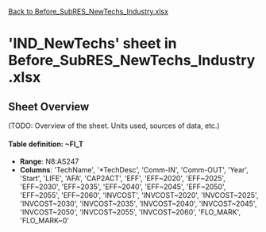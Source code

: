 [Back to Before_SubRES_NewTechs_Industry.xlsx](README.md)

# 'IND_NewTechs' sheet in Before_SubRES_NewTechs_Industry.xlsx

## Sheet Overview

(TODO: Overview of the sheet. Units used, sources of data, etc.)

#### Table definition: ~FI_T
- **Range**: N8:AS247
- **Columns**: 'TechName', '*TechDesc', 'Comm-IN', 'Comm-OUT', 'Year', 'Start', 'LIFE', 'AFA', 'CAP2ACT', 'EFF', 'EFF\~2020', 'EFF\~2025', 'EFF\~2030', 'EFF\~2035', 'EFF\~2040', 'EFF\~2045', 'EFF\~2050', 'EFF\~2055', 'EFF\~2060', 'INVCOST', 'INVCOST\~2020', 'INVCOST\~2025', 'INVCOST\~2030', 'INVCOST\~2035', 'INVCOST\~2040', 'INVCOST\~2045', 'INVCOST\~2050', 'INVCOST\~2055', 'INVCOST\~2060', 'FLO_MARK', 'FLO_MARK\~0'


